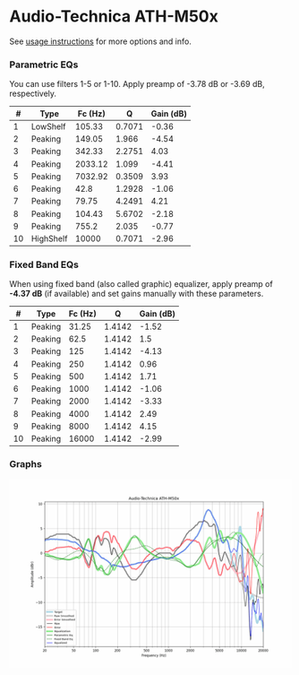 # Audio-Technica ATH-M50x
See [usage instructions](https://github.com/jaakkopasanen/AutoEq#usage) for more options and info.

### Parametric EQs
You can use filters 1-5 or 1-10. Apply preamp of -3.78 dB or -3.69 dB, respectively.

|   # | Type      |   Fc (Hz) |      Q |   Gain (dB) |
|-----|-----------|-----------|--------|-------------|
|   1 | LowShelf  |    105.33 | 0.7071 |       -0.36 |
|   2 | Peaking   |    149.05 | 1.966  |       -4.54 |
|   3 | Peaking   |    342.33 | 2.2751 |        4.03 |
|   4 | Peaking   |   2033.12 | 1.099  |       -4.41 |
|   5 | Peaking   |   7032.92 | 0.3509 |        3.93 |
|   6 | Peaking   |     42.8  | 1.2928 |       -1.06 |
|   7 | Peaking   |     79.75 | 4.2491 |        4.21 |
|   8 | Peaking   |    104.43 | 5.6702 |       -2.18 |
|   9 | Peaking   |    755.2  | 2.035  |       -0.77 |
|  10 | HighShelf |  10000    | 0.7071 |       -2.96 |

### Fixed Band EQs
When using fixed band (also called graphic) equalizer, apply preamp of **-4.37 dB** (if available) and set gains manually with these parameters.

|   # | Type    |   Fc (Hz) |      Q |   Gain (dB) |
|-----|---------|-----------|--------|-------------|
|   1 | Peaking |     31.25 | 1.4142 |       -1.52 |
|   2 | Peaking |     62.5  | 1.4142 |        1.5  |
|   3 | Peaking |    125    | 1.4142 |       -4.13 |
|   4 | Peaking |    250    | 1.4142 |        0.96 |
|   5 | Peaking |    500    | 1.4142 |        1.71 |
|   6 | Peaking |   1000    | 1.4142 |       -1.06 |
|   7 | Peaking |   2000    | 1.4142 |       -3.33 |
|   8 | Peaking |   4000    | 1.4142 |        2.49 |
|   9 | Peaking |   8000    | 1.4142 |        4.15 |
|  10 | Peaking |  16000    | 1.4142 |       -2.99 |

### Graphs
![](./Audio-Technica%20ATH-M50x.png)
